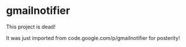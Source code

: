 # gmailnotifier
This project is dead!

It was just imported from code.google.com/p/gmailnotifier for posterity!
